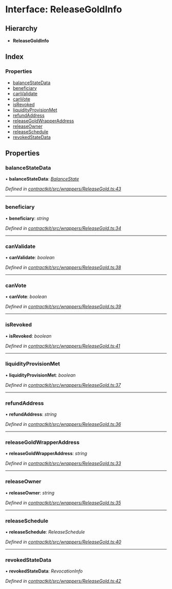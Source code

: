 # Interface: ReleaseGoldInfo

## Hierarchy

* **ReleaseGoldInfo**

## Index

### Properties

* [balanceStateData](_wrappers_releasegold_.releasegoldinfo.md#balancestatedata)
* [beneficiary](_wrappers_releasegold_.releasegoldinfo.md#beneficiary)
* [canValidate](_wrappers_releasegold_.releasegoldinfo.md#canvalidate)
* [canVote](_wrappers_releasegold_.releasegoldinfo.md#canvote)
* [isRevoked](_wrappers_releasegold_.releasegoldinfo.md#isrevoked)
* [liquidityProvisionMet](_wrappers_releasegold_.releasegoldinfo.md#liquidityprovisionmet)
* [refundAddress](_wrappers_releasegold_.releasegoldinfo.md#refundaddress)
* [releaseGoldWrapperAddress](_wrappers_releasegold_.releasegoldinfo.md#releasegoldwrapperaddress)
* [releaseOwner](_wrappers_releasegold_.releasegoldinfo.md#releaseowner)
* [releaseSchedule](_wrappers_releasegold_.releasegoldinfo.md#releaseschedule)
* [revokedStateData](_wrappers_releasegold_.releasegoldinfo.md#revokedstatedata)

## Properties

###  balanceStateData

• **balanceStateData**: *[BalanceState](_wrappers_releasegold_.balancestate.md)*

*Defined in [contractkit/src/wrappers/ReleaseGold.ts:43](https://github.com/celo-org/celo-monorepo/blob/master/packages/sdk/contractkit/src/wrappers/ReleaseGold.ts#L43)*

___

###  beneficiary

• **beneficiary**: *string*

*Defined in [contractkit/src/wrappers/ReleaseGold.ts:34](https://github.com/celo-org/celo-monorepo/blob/master/packages/sdk/contractkit/src/wrappers/ReleaseGold.ts#L34)*

___

###  canValidate

• **canValidate**: *boolean*

*Defined in [contractkit/src/wrappers/ReleaseGold.ts:38](https://github.com/celo-org/celo-monorepo/blob/master/packages/sdk/contractkit/src/wrappers/ReleaseGold.ts#L38)*

___

###  canVote

• **canVote**: *boolean*

*Defined in [contractkit/src/wrappers/ReleaseGold.ts:39](https://github.com/celo-org/celo-monorepo/blob/master/packages/sdk/contractkit/src/wrappers/ReleaseGold.ts#L39)*

___

###  isRevoked

• **isRevoked**: *boolean*

*Defined in [contractkit/src/wrappers/ReleaseGold.ts:41](https://github.com/celo-org/celo-monorepo/blob/master/packages/sdk/contractkit/src/wrappers/ReleaseGold.ts#L41)*

___

###  liquidityProvisionMet

• **liquidityProvisionMet**: *boolean*

*Defined in [contractkit/src/wrappers/ReleaseGold.ts:37](https://github.com/celo-org/celo-monorepo/blob/master/packages/sdk/contractkit/src/wrappers/ReleaseGold.ts#L37)*

___

###  refundAddress

• **refundAddress**: *string*

*Defined in [contractkit/src/wrappers/ReleaseGold.ts:36](https://github.com/celo-org/celo-monorepo/blob/master/packages/sdk/contractkit/src/wrappers/ReleaseGold.ts#L36)*

___

###  releaseGoldWrapperAddress

• **releaseGoldWrapperAddress**: *string*

*Defined in [contractkit/src/wrappers/ReleaseGold.ts:33](https://github.com/celo-org/celo-monorepo/blob/master/packages/sdk/contractkit/src/wrappers/ReleaseGold.ts#L33)*

___

###  releaseOwner

• **releaseOwner**: *string*

*Defined in [contractkit/src/wrappers/ReleaseGold.ts:35](https://github.com/celo-org/celo-monorepo/blob/master/packages/sdk/contractkit/src/wrappers/ReleaseGold.ts#L35)*

___

###  releaseSchedule

• **releaseSchedule**: *ReleaseSchedule*

*Defined in [contractkit/src/wrappers/ReleaseGold.ts:40](https://github.com/celo-org/celo-monorepo/blob/master/packages/sdk/contractkit/src/wrappers/ReleaseGold.ts#L40)*

___

###  revokedStateData

• **revokedStateData**: *RevocationInfo*

*Defined in [contractkit/src/wrappers/ReleaseGold.ts:42](https://github.com/celo-org/celo-monorepo/blob/master/packages/sdk/contractkit/src/wrappers/ReleaseGold.ts#L42)*
